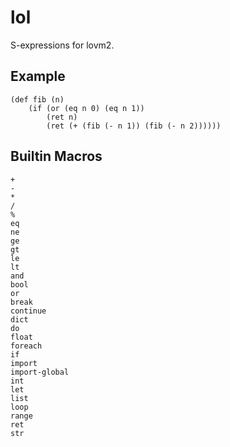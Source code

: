 # lol

S-expressions for lovm2.

## Example

```
(def fib (n)
    (if (or (eq n 0) (eq n 1))
        (ret n)
        (ret (+ (fib (- n 1)) (fib (- n 2))))))
```

## Builtin Macros

```
+
-
*
/
%
eq
ne
ge
gt
le
lt
and
bool
or
break
continue
dict
do
float
foreach
if
import
import-global
int
let
list
loop
range
ret
str
```
